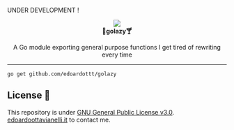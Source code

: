 UNDER DEVELOPMENT !

<p align="center">
  <img src="https://github.com/edoardottt/images/blob/main/golazy/golazy.png"><br>
  <b align="center">🌴golazy🍸</b><br>
  <p align="center">A Go module exporting general purpose functions I get tired of rewriting every time</p>
</p>


----------

```
go get github.com/edoardottt/golazy
```

License 📝
-------

This repository is under [GNU General Public License v3.0](https://github.com/edoardottt/golazy/blob/main/LICENSE).  
[edoardoottavianelli.it](https://www.edoardoottavianelli.it) to contact me.
